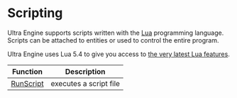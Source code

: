 # Scripting

Ultra Engine supports scripts written with the [Lua](https://www.lua.org) programming language.
Scripts can be attached to entities or used to control the entire program.

Ultra Engine uses Lua 5.4 to give you access to [the very latest Lua features](https://www.lua.org/manual/5.4/readme.html#changes).

| Function | Description |
|-----|-----|
| [RunScript](RunScript.md) | executes a script file |
